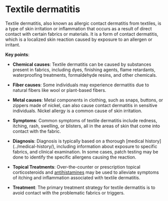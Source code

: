 [//]: # (
source: gpt-3 + jph editing
tags: allergies diagnosis
)

# Textile dermatitis

Textile dermatitis, also known as allergic contact dermatitis from textiles, is a type of skin irritation or inflammation that occurs as a result of direct contact with certain fabrics or materials. It is a form of contact dermatitis, which is a localized skin reaction caused by exposure to an allergen or irritant.

**Key points**:

* **Chemical causes**: Textile dermatitis can be caused by substances present in fabrics, including dyes, finishing agents, flame retardants, waterproofing treatments, formaldehyde resins, and other chemicals.

* **Fiber causes**: Some individuals may experience dermatitis due to natural fibers like wool or plant-based fibers.

* **Metal causes**: Metal components in clothing, such as snaps, buttons, or zippers made of nickel, can also cause contact dermatitis in sensitive individuals. Nickel allergy is a common cause of skin irritation.

* **Symptoms**: Common symptoms of textile dermatitis include redness, itching, rash,  swelling, or blisters, all in the areas of skin that come into contact with the fabric.

* **Diagnosis**: Diagnosis is typically based on a thorough [medical history](../medical-history/\), including information about exposure to specific fabrics, and clinical examination. In some cases, patch testing may be done to identify the specific allergens causing the reaction.

* **Topical Treatments**: Over-the-counter or prescription topical corticosteroids and [antihistamines](../antihistamines/) may be used to alleviate symptoms of itching and inflammation associated with textile dermatitis.

* **Treatment**: The primary treatment strategy for textile dermatitis is to avoid contact with the problematic fabrics or triggers.

